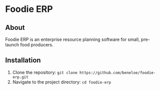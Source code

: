 # Foodie ERP

## About
Foodie ERP is an enterprise resource planning software for small, pre-launch food producers.

## Installation
1. Clone the repository: `git clone https://github.com/beneloe/foodie-erp.git`
2. Navigate to the project directory: `cd foodie-erp`

